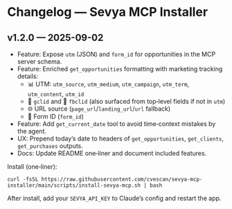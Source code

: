 # Changelog — Sevya MCP Installer

## v1.2.0 — 2025-09-02

- Feature: Expose `utm` (JSON) and `form_id` for opportunities in the MCP server schema.
- Feature: Enriched `get_opportunities` formatting with marketing tracking details:
  - 📊 UTM: `utm_source`, `utm_medium`, `utm_campaign`, `utm_term`, `utm_content`, `utm_id`
  - 🔗 `gclid` and 📘 `fbclid` (also surfaced from top‑level fields if not in `utm`)
  - 🌐 URL source (`page_url`/`landing_url`/`url` fallback)
  - 📝 Form ID (`form_id`)
- Feature: Add `get_current_date` tool to avoid time‑context mistakes by the agent.
- UX: Prepend today’s date to headers of `get_opportunities`, `get_clients`, `get_purchases` outputs.
- Docs: Update README one‑liner and document included features.

Install (one‑liner):

```
curl -fsSL https://raw.githubusercontent.com/cvescan/sevya-mcp-installer/main/scripts/install-sevya-mcp.sh | bash
```

After install, add your `SEVYA_API_KEY` to Claude’s config and restart the app.
